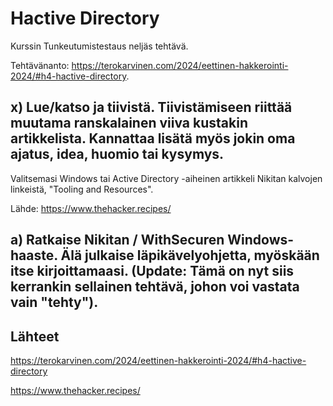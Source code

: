 # Hactive Directory

Kurssin Tunkeutumistestaus neljäs tehtävä.

Tehtävänanto: https://terokarvinen.com/2024/eettinen-hakkerointi-2024/#h4-hactive-directory.

## x) Lue/katso ja tiivistä. Tiivistämiseen riittää muutama ranskalainen viiva kustakin artikkelista. Kannattaa lisätä myös jokin oma ajatus, idea, huomio tai kysymys.

Valitsemasi Windows tai Active Directory -aiheinen artikkeli Nikitan kalvojen linkeistä, "Tooling and Resources".

Lähde: https://www.thehacker.recipes/


## a) Ratkaise Nikitan / WithSecuren Windows-haaste. Älä julkaise läpikävelyohjetta, myöskään itse kirjoittamaasi. (Update: Tämä on nyt siis kerrankin sellainen tehtävä, johon voi vastata vain "tehty").



## Lähteet

https://terokarvinen.com/2024/eettinen-hakkerointi-2024/#h4-hactive-directory

https://www.thehacker.recipes/

